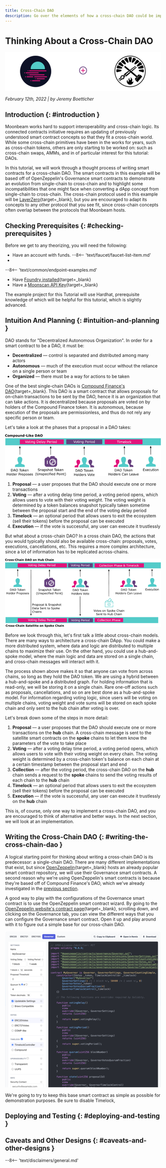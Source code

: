 ```yaml
---
title: Cross-Chain DAO
description: Go over the elements of how a cross-chain DAO could be implemented on Moonbeam in this tutorial.
---
```


# Thinking About a Cross-Chain DAO

![Banner Image](/images/tutorials/foundry-start-to-end/foundry-banner.png)

_February 12th, 2022 | by Jeremy Boetticher_

## Introduction {: #introduction } 

Moonbeam works hard to support interoperability and cross-chain logic. Its connected contracts initiative requires an updating of previously understood smart contract concepts so that they fit a cross-chain world. While some cross-chain primitives have been in the works for years, such as cross-chain tokens, others are only starting to be worked on: such as cross-chain swaps, AMMs, and in of particular interest for this tutorial: DAOs.  

In this tutorial, we will work through a thought process of writing smart contracts for a cross-chain DAO. The smart contracts in this example will be based off of OpenZeppelin's Governance smart contracts to demonstrate an evolution from single-chain to cross-chain and to highlight some incompatibilities that one might face when converting a dApp concept from single-chain to cross-chain. The cross-chain protocol used in this example will be [LayerZero](/builders/interoperability/protocols/layerzero){target=_blank}, but you are encouraged to adapt its concepts to any other protocol that you see fit, since cross-chain concepts often overlap between the protocols that Moonbeam hosts.  

## Checking Prerequisites {: #checking-prerequisites } 

Before we get to any theorizing, you will need the following:

 - Have an account with funds. 
  --8<-- 'text/faucet/faucet-list-item.md'
 - 
--8<-- 'text/common/endpoint-examples.md'
 - Have [Foundry installed](https://book.getfoundry.sh/getting-started/installation){target=_blank}
 - Have a [Moonscan API Key](/builders/build/eth-api/verify-contracts/api-verification/#generating-a-moonscan-api-key){target=_blank}

The example project for this Tutorial will use Hardhat, prerequisite knowledge of which will be helpful for this tutorial, which is slightly advanced.  

## Intuition And Planning {: #intuition-and-planning }

DAO stands for "Decentralized Autonomous Organization". In order for a smart contract to be a DAO, it must be:  

- **Decentralized** — control is separated and distributed among many actors
- **Autonomous** — much of the execution must occur without the reliance on a single person or team
- **Organized** — there must be a way for actions to be taken

One of the best single-chain DAOs is [Compound Finance's DAO](https://compound.finance/governance){target=_blank}. This DAO is a smart contract that allows proposals for on-chain transactions to be sent by the DAO, hence it is an organization that can take actions. It is decentralized because proposals are voted on by holders of the Compound Finance token. It is autonomous, because execution of the proposals are permissionless, and thus do not rely any specific person or team.  

Let's take a look at the phases that a proposal in a DAO takes:  

![Typical DAO](/images/tutorials/cross-chain-dao/cross-chain-dao-1.png)

1. **Proposal** — a user proposes that the DAO should execute one or more transactions
2. **Voting** — after a voting delay time period, a voting period opens, which allows users to vote with their voting weight. The voting weight is determined by a token balances snapshot typically taken sometime between the proposal start and the end of the voting delay period  
3. **Timelock** — an optional period that allows users to exit the ecosystem (sell their tokens) before the proposal can be executed
4. **Execution** — if the vote is successful, any user can execute it trustlessly

But what about a cross-chain DAO? In a cross chain DAO, the actions that you would typically should also be available cross-chain: proposals, votes, executions, cancellations, etc. This requires a more complex architecture, since a lot of information has to be replicated across-chains.  

![Cross Chain DAO](/images/tutorials/cross-chain-dao/cross-chain-dao-2.png)

Before we look through this, let's first talk a little about cross-chain models. There are many ways to architecture a cross-chain DApp. You could make a more distributed system, where data and logic are distributed to multiple chains to maximize their use. On the other hand, you could use a hub-and-spoke model, where the main logic and data are stored on a single chain, and cross-chain messages will interact with it.  

The process shown above makes it so that anyone can vote from across chains, so long as they hold the DAO token. We are using a hybrid between a hub-and-spoke and a distributed graph. For holding information that is read-only, we will be storing it on a single chain. Rare one-off actions such as proposals, cancellations, and so on are best done as a hub-and-spoke model. For information regarding voting logic, since users will be voting on multiple chains, voting weight and vote sums will be stored on each spoke chain and only sent to the hub chain after voting is over.  

Let's break down some of the steps in more detail:  
1. **Proposal** — a user proposes that the DAO should execute one or more transactions on the **hub** chain. A cross-chain message is sent to the satellite smart contracts on the **spoke** chains to let them know the parameters of the vote to take place  
2. **Voting** — after a voting delay time period, a voting period opens, which allows users to vote with their voting weight on every chain. The voting weight is determined by a cross-chain token's balance on each chain at a certain timestamp between the proposal start and end  
3. **Collection** — after the voting period, the cross-chain DAO on the **hub** chain sends a request to the **spoke** chains to send the voting results of each chain to the **hub** chain  
4. **Timelock** — an optional period that allows users to exit the ecosystem (sell their tokens) before the proposal can be executed  
5. **Execution** — if the vote is successful, any user can execute it trustlessly on the **hub** chain   

This is, of course, only one way to implement a cross-chain DAO, and you are encouraged to think of alternative and better ways. In the next section, we will look at an implementation.

## Writing the Cross-Chain DAO {: #writing-the-cross-chain-dao }

A logical starting point for thinking about writing a cross-chain DAO is its predecessor: a single-chain DAO. There are many different implementations that exist, but since [OpenZeppelin](https://www.openzeppelin.com/contracts){target=_blank} hosts an already popular smart contract repository, we will use their Governance smart contracts. A second reason why we're using OpenZeppelin's smart contracts is because they're based off of Compound Finance's DAO, which we've already investigated in the [previous section](#intuition-and-planning).  

A good way to play with the configurations of the Governance smart contract is to use the OpenZeppelin smart contract wizard. By going to the [OpenZeppelin website's contract page](https://www.openzeppelin.com/contracts){target=_blank}, scrolling down, and clicking on the Governance tab, you can view the different ways that you can configure the Governance smart contract. Open it up and play around with it to figure out a simple base for our cross-chain DAO.  

![OpenZeppelin Contract Wizard](/images/tutorials/cross-chain-dao/cross-chain-dao-3.png)

We're going to try to keep this base smart contract as simple as possible for demonstration purposes. Be sure to disable Timelock, 


## Deploying and Testing {: #deploying-and-testing }

## Caveats and Other Designs {: #caveats-and-other-designs }

--8<-- 'text/disclaimers/general.md'
